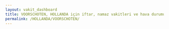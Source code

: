 ```yaml
---
layout: vakit_dashboard
title: VOORSCHOTEN, HOLLANDA için iftar, namaz vakitleri ve hava durumu - ilçe/eyalet seç
permalink: /HOLLANDA/VOORSCHOTEN/
---
```


<script type="text/javascript">
  var GLOBAL_COUNTRY = 'HOLLANDA';
  var GLOBAL_CITY = 'VOORSCHOTEN';
  var GLOBAL_STATE = '';
  var lat = 72;
  var lon = 21;
</script>
